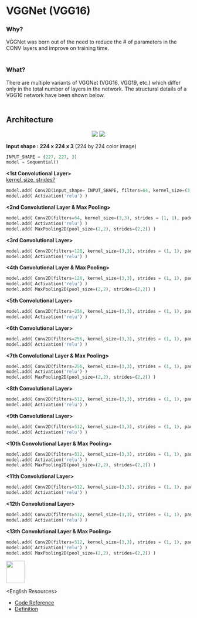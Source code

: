 <h1>VGGNet (VGG16)</h1>
<h3>Why?</h3>
VGGNet was born out of the need to reduce the # of parameters in the CONV layers and improve on training time.
<br><br>

<h3>What?</h3>
There are multiple variants of VGGNet (VGG16, VGG19, etc.) which differ only in the total number of layers in the network. The structural details of a VGG16 network have been shown below.
<br><br>

<h2>Architecture</h2>
<p align=center>
<img src="https://miro.medium.com/max/700/1*HzxRI1qHXjiVXla-_NiMBA.png"> </img>
<img src="https://miro.medium.com/max/700/1*1gA7d9svzp_jRHPsyy63Iw.png"> </img><br>
</p>
        

<strong>Input shape : 224 x 224 x 3</strong> (224 by 224 color image)
```python
INPUT_SHAPE = (227, 227, 3)
model = Sequential()
```
<strong>&lt;1st Convolutional Layer&gt;</strong><br>
[kernel_size, strides?](https://www.tensorflow.org/api_docs/python/tf/keras/layers/Conv2D)
```python
model.add( Conv2D(input_shape= INPUT_SHAPE, filters=64, kernel_size=(3,3), strides = (1, 1), padding="same") )
model.add( Activation('relu') )
```

<strong>&lt;2nd Convolutional Layer & Max Pooling&gt;</strong><br>
```python
model.add( Conv2D(filters=64, kernel_size=(3,3), strides = (1, 1), padding="same") )
model.add( Activation('relu') )
model.add( MaxPooling2D(pool_size=(2,2), strides=(2,2)) )
```

<strong>&lt;3rd Convolutional Layer&gt;</strong><br>
```python
model.add( Conv2D(filters=128, kernel_size=(3,3), strides = (1, 1), padding="same") )
model.add( Activation('relu') )
```

<strong>&lt;4th Convolutional Layer & Max Pooling&gt;</strong><br>
```python
model.add( Conv2D(filters=128, kernel_size=(3,3), strides = (1, 1), padding="same") )
model.add( Activation('relu') )
model.add( MaxPooling2D(pool_size=(2,2), strides=(2,2)) )
```

<strong>&lt;5th Convolutional Layer&gt;</strong><br>
```python
model.add( Conv2D(filters=256, kernel_size=(3,3), strides = (1, 1), padding="same") )
model.add( Activation('relu') )
```

<strong>&lt;6th Convolutional Layer&gt;</strong><br>
```python
model.add( Conv2D(filters=256, kernel_size=(3,3), strides = (1, 1), padding="same") )
model.add( Activation('relu') )
```

<strong>&lt;7th Convolutional Layer & Max Pooling&gt;</strong><br>
```python
model.add( Conv2D(filters=256, kernel_size=(3,3), strides = (1, 1), padding="same") )
model.add( Activation('relu') )
model.add( MaxPooling2D(pool_size=(2,2), strides=(2,2)) )
```

<strong>&lt;8th Convolutional Layer&gt;</strong><br>
```python
model.add( Conv2D(filters=512, kernel_size=(3,3), strides = (1, 1), padding="same") )
model.add( Activation('relu') )
```

<strong>&lt;9th Convolutional Layer&gt;</strong><br>
```python
model.add( Conv2D(filters=512, kernel_size=(3,3), strides = (1, 1), padding="same") )
model.add( Activation('relu') )
```

<strong>&lt;10th Convolutional Layer & Max Pooling&gt;</strong><br>
```python
model.add( Conv2D(filters=512, kernel_size=(3,3), strides = (1, 1), padding="same") )
model.add( Activation('relu') )
model.add( MaxPooling2D(pool_size=(2,2), strides=(2,2)) )
```

<strong>&lt;11th Convolutional Layer&gt;</strong><br>
```python
model.add( Conv2D(filters=512, kernel_size=(3,3), strides = (1, 1), padding="same") )
model.add( Activation('relu') )
```

<strong>&lt;12th Convolutional Layer&gt;</strong><br>
```python
model.add( Conv2D(filters=512, kernel_size=(3,3), strides = (1, 1), padding="same") )
model.add( Activation('relu') )
```

<strong>&lt;13th Convolutional Layer & Max Pooling&gt;</strong><br>
```python
model.add( Conv2D(filters=512, kernel_size=(3,3), strides = (1, 1), padding="same") )
model.add( Activation('relu') )
model.add( MaxPooling2D(pool_size=(2,2), strides=(2,2)) )
```

<img src="https://i.stack.imgur.com/dtybe.png" style="width:50px;height:60px;"></img>




&lt;English Resources&gt;<br>
<ul>
        <li><a href="https://towardsdatascience.com/step-by-step-vgg16-implementation-in-keras-for-beginners-a833c686ae6c">Code Reference</a></li>
        <li><a href="https://towardsdatascience.com/the-w3h-of-alexnet-vggnet-resnet-and-inception-7baaaecccc96#_=_">Definition</a></li>
</ul>
